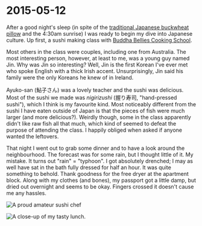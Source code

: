 # 2015-05-12

After a good night's sleep (in spite of the [traditional Japanese buckwheat pillow](https://www.google.co.jp/search?q=japanese+pillow&oq=japanese+pil&aqs=chrome.1.69i59l2j0j69i57j0l2.2598j0j4&sourceid=chrome&es_sm=91&ie=UTF-8) and the 4:30am sunrise) I was ready to begin my dive into Japanese culture. Up first, a sushi making class with [Buddha Bellies Cooking School](http://buddhabelliestokyo.jimdo.com/).

Most others in the class were couples, including one from Australia. The most interesting person, however, at least to me, was a young guy named Jin. Why was Jin so interesting? Well, Jin is the first Korean I've ever met who spoke English with a thick Irish accent. Unsurprisingly, Jin said his family were the only Koreans he knew of in Ireland.

Ayuko-san (鮎子さん) was a lovely teacher and the sushi was delicious. Most of the sushi we made was _nigirizushi_ (握り寿司, "hand-pressed sushi"), which I think is my favourite kind. Most noticeably different from the sushi I have eaten outside of Japan is that the pieces of fish were much larger (and more delicious?). Weirdly though, some in the class apparently didn't like raw fish all that much, which kind of seemed to defeat the purpose of attending the class. I happily obliged when asked if anyone wanted the leftovers.

That night I went out to grab some dinner and to have a look around the neighbourhood. The forecast was for some rain, but I thought little of it. My mistake. It turns out "rain" = "typhoon". I got absolutely drenched; I may as well have sat in the bath fully dressed for half an hour. It was quite something to behold. Thank goodness for the free dryer at the apartment block. Along with my clothes (and bones), my passport got a little damp, but dried out overnight and seems to be okay. Fingers crossed it doesn't cause me any hassles.

![A proud amateur sushi chef](https://lh4.googleusercontent.com/-jqIxN1-Jhe8/VVGclyd-PtI/AAAAAAAAD2Q/A9Nw78xWpZI/w798-h1418-no/DSC_0016.JPG)

![A close-up of my tasty lunch](https://lh5.googleusercontent.com/-EwwFLwHWwk0/VVGcor5SnhI/AAAAAAAAD3k/Um_gSHMwMNQ/w1916-h1078-no/DSC_0018.JPG).
